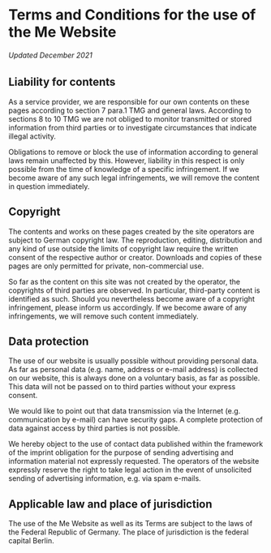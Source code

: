 # Terms and Conditions for the use of the Me Website


###### Updated December 2021

## Liability for contents

As a service provider, we are responsible for our own contents on these pages according to section 7 para.1 TMG and general laws. According to sections 8 to 10 TMG we are not obliged to monitor transmitted or stored information from third parties or to investigate circumstances that indicate illegal activity.‍

Obligations to remove or block the use of information according to general laws remain unaffected by this. However, liability in this respect is only possible from the time of knowledge of a specific infringement. If we become aware of any such legal infringements, we will remove the content in question immediately.

## Copyright

The contents and works on these pages created by the site operators are subject to German copyright law. The reproduction, editing, distribution and any kind of use outside the limits of copyright law require the written consent of the respective author or creator. Downloads and copies of these pages are only permitted for private, non-commercial use.‍

So far as the content on this site was not created by the operator, the copyrights of third parties are observed. In particular, third-party content is identified as such. Should you nevertheless become aware of a copyright infringement, please inform us accordingly. If we become aware of any infringements, we will remove such content immediately.

## Data protection

The use of our website is usually possible without providing personal data. As far as personal data (e.g. name, address or e-mail address) is collected on our website, this is always done on a voluntary basis, as far as possible. This data will not be passed on to third parties without your express consent.‍

We would like to point out that data transmission via the Internet (e.g. communication by e-mail) can have security gaps. A complete protection of data against access by third parties is not possible.‍

We hereby object to the use of contact data published within the framework of the imprint obligation for the purpose of sending advertising and information material not expressly requested. The operators of the website expressly reserve the right to take legal action in the event of unsolicited sending of advertising information, e.g. via spam e-mails.

## Applicable law and place of jurisdiction

The use of the Me Website as well as its Terms are subject to the laws of the Federal Republic of Germany. The place of jurisdiction is the federal capital Berlin. 